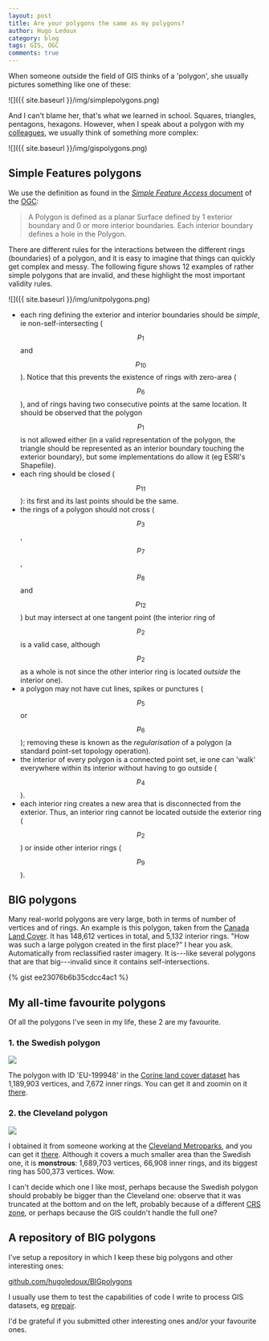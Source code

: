```yaml
---
layout: post
title: Are your polygons the same as my polygons? 
author: Hugo Ledoux
category: blog
tags: GIS, OGC
comments: true
---
```



When someone outside the field of GIS thinks of a 'polygon', she usually pictures something like one of these:

![]({{ site.baseurl }}/img/simplepolygons.png)

And I can't blame her, that's what we learned in school. Squares, triangles, pentagons, hexagons.
However, when I speak about a polygon with my [colleagues](http://3dgeoinfo.bk.tudelft.nl/about/), we usually think of something more complex:

![]({{ site.baseurl }}/img/gispolygons.png)


## Simple Features polygons

We use the definition as found in the [*Simple Feature Access* document](http://www.opengeospatial.org/standards/sfa) of the [OGC](http://www.opengeospatial.org): 

> A Polygon is defined as a planar Surface defined by 1 exterior boundary and 0 or more interior boundaries. Each interior boundary defines a hole in the Polygon.

There are different rules for the interactions between the different rings (boundaries) of a polygon, and it is easy to imagine that things can quickly get complex and messy.
The following figure shows 12 examples of rather simple polygons that are invalid, and these highlight the most important validity rules.

![]({{ site.baseurl }}/img/unitpolygons.png)

  - each ring defining the exterior and interior boundaries should be *simple*, ie non-self-intersecting ($$p_{1}$$ and $$p_{10}$$). Notice that this prevents the existence of rings with zero-area ($$p_{6}$$), and of rings having two consecutive points at the same location. It should be observed that the polygon $$p_{1}$$ is not allowed either (in a valid representation of the polygon, the triangle should be represented as an interior boundary touching the exterior boundary), but some implementations do allow it (eg ESRI's Shapefile).
  - each ring should be closed ($$p_{11}$$): its first and its last points should be the same.
  - the rings of a polygon should not cross ($$p_{3}$$, $$p_{7}$$, $$p_{8}$$ and $$p_{12}$$) but may intersect at one tangent point (the interior ring of $$p_{2}$$ is a valid case, although $$p_2$$ as a whole is not since the other interior ring is located *outside* the interior one).
  - a polygon may not have cut lines, spikes or punctures ($$p_{5}$$ or $$p_{6}$$); removing these is known as the *regularisation* of a polygon (a standard point-set topology operation).
  - the interior of every polygon is a connected point set, ie one can 'walk' everywhere within its interior without having to go outside ($$p_{4}$$).
  - each interior ring creates a new area that is disconnected from the exterior. Thus, an interior ring cannot be located outside the exterior ring ($$p_{2}$$) or inside other interior rings ($$p_{9}$$).


## BIG polygons

Many real-world polygons are very large, both in terms of number of vertices and of rings.
An example is this polygon, taken from the [Canada Land Cover](http://www.geobase.ca/geobase/en/data/landcover/index.html).
It has 148,612 vertices in total, and 5,132 interior rings.
"How was such a large polygon created in the first place?" I hear you ask. 
Automatically from reclassified raster imagery.
It is---like several polygons that are that big---invalid since it contains self-intersections. 

{% gist ee23076b6b35cdcc4ac1 %}


## My all-time favourite polygons

Of all the polygons I've seen in my life, these 2 are my favourite.

### 1. the Swedish polygon

[<img src="{{ site.baseurl }}/img/bigpolygon_sweden.png">](https://github.com/hugoledoux/BIGpolygons/blob/master/EU-199948.geojson)

The polygon with ID 'EU-199948' in the [Corine land cover dataset](http://www.eea.europa.eu/data-and-maps/data/clc-2006-vector-data-version-3) has 1,189,903 vertices, and 7,672  inner rings.
You can get it and zoomin on it [there](https://github.com/hugoledoux/BIGpolygons/blob/master/EU-199948.geojson).

### 2. the Cleveland polygon

[<img src="{{ site.baseurl }}/img/bigpolygon_cleveland.png">](https://github.com/hugoledoux/BIGpolygons/blob/master/cleveland.geojson)

I obtained it from someone working at the [Cleveland Metroparks](http://clevelandmetroparks.com), and you can get it [there](https://github.com/hugoledoux/BIGpolygons/blob/master/cleveland.geojson).
Although it covers a much smaller area than the Swedish one, it is **monstrous**: 1,689,703 vertices, 66,908 inner rings, and its biggest ring has 500,373 vertices. Wow.

I can't decide which one I like most, perhaps because the Swedish polygon should probably be bigger than the Cleveland one: observe that it was truncated at the bottom and on the left, probably because of a different [CRS zone](https://en.wikipedia.org/wiki/Spatial_reference_system), or perhaps because the GIS couldn't handle the full one?


## A repository of BIG polygons

I've setup a repository in which I keep these big polygons and other interesting ones:

<a href="https://github.com/hugoledoux/BIGpolygons"><i class="fa fa-github fa-lg"></i> github.com/hugoledoux/BIGpolygons</a>

I usually use them to test the capabilities of code I write to process GIS datasets, eg [prepair](https://github.com/tudelft3d/prepair).

I'd be grateful if you submitted other interesting ones and/or your favourite ones. 
